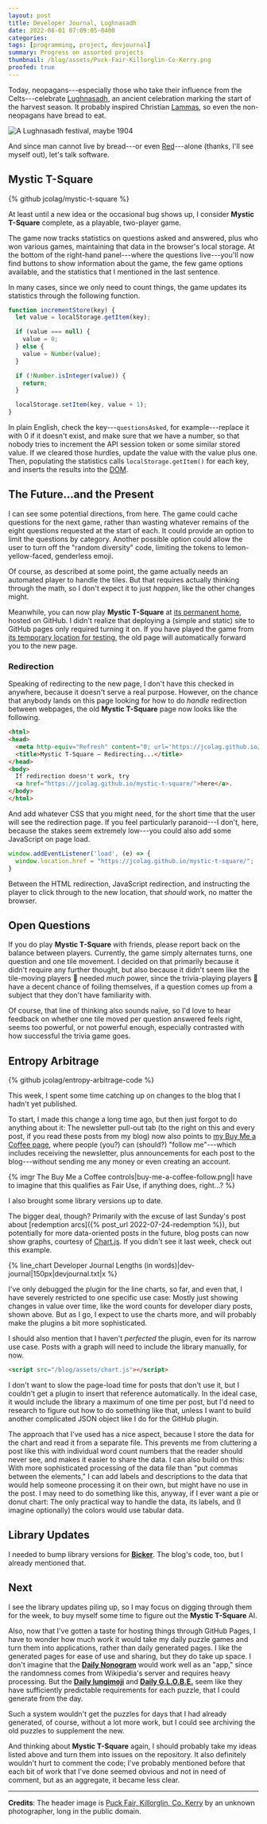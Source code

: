 ```yaml
---
layout: post
title: Developer Journal, Lughnasadh
date: 2022-08-01 07:09:05-0400
categories:
tags: [programming, project, devjournal]
summary: Progress on assorted projects
thumbnail: /blog/assets/Puck-Fair-Killorglin-Co-Kerry.png
proofed: true
---
```


<script src="/blog/assets/chart.js"></script>

Today, neopagans---especially those who take their influence from the Celts---celebrate [Lughnasadh](https://en.wikipedia.org/wiki/Lughnasadh), an ancient celebration marking the start of the harvest season.  It probably inspired Christian [Lammas](https://en.wikipedia.org/wiki/Lammas), so even the non-neopagans have bread to eat.

![A Lughnasadh festival, maybe 1904](/blog/assets/Puck-Fair-Killorglin-Co-Kerry.png "I, for one, welcome our new goat overlords.")

And since man cannot live by bread---or even [Red](https://en.wikipedia.org/wiki/Red_%28programming_language%29)---alone (thanks, I'll see myself out), let's talk software.

## Mystic T-Square

{% github jcolag/mystic-t-square %}

At least until a new idea or the occasional bug shows up, I consider **Mystic T-Square** complete, as a playable, two-player game.

The game now tracks statistics on questions asked and answered, plus who won various games, maintaining that data in the browser's local storage.  At the bottom of the right-hand panel---where the questions live---you'll now find buttons to show information about the game, the few game options available, and the statistics that I mentioned in the last sentence.

In many cases, since we only need to count things, the game updates its statistics through the following function.

```javascript
function incrementStore(key) {
  let value = localStorage.getItem(key);

  if (value === null) {
    value = 0;
  } else {
    value = Number(value);
  }

  if (!Number.isInteger(value)) {
    return;
  }

  localStorage.setItem(key, value + 1);
}
```

In plain English, check the key---`questionsAsked`, for example---replace it with 0 if it doesn't exist, and make sure that we have a number, so that nobody tries to increment the API session token or some similar stored value.  If we cleared those hurdles, update the value with the value plus one.  Then, populating the statistics calls `localStorage.getItem()` for each key, and inserts the results into the [DOM](https://en.wikipedia.org/wiki/Document_Object_Model).

## The Future...and the Present

I can see some potential directions, from here.  The game could cache questions for the next game, rather than wasting whatever remains of the eight questions requested at the start of each.  It could provide an option to limit the questions by category.  Another possible option could allow the user to turn off the "random diversity" code, limiting the tokens to lemon-yellow-faced, genderless emoji.

Of course, as described at some point, the game actually needs an automated player to handle the tiles.  But that requires actually thinking through the math, so I don't expect it to just *happen*, like the other changes might.

Meanwhile, you can now play **Mystic T-Square** at [its permanent home](https://jcolag.github.io/mystic-t-square/), hosted on GitHub.  I didn't realize that deploying a (simple and static) site to GitHub pages only required turning it on.  If you have played the game from [its temporary location for testing](https://john.colagioia.net/square/), the old page will automatically forward you to the new page.

### Redirection

Speaking of redirecting to the new page, I don't have this checked in anywhere, because it doesn't serve a real purpose.  However, on the chance that anybody lands on this page looking for how to do *handle* redirection between webpages, the old **Mystic T-Square** page now looks like the following.

```html
<html>
<head>
  <meta http-equiv="Refresh" content="0; url='https://jcolag.github.io/mystic-t-square/'" />
  <title>Mystic T-Square — Redirecting...</title>
</head>
<body>
  If redirection doesn't work, try
  <a href="https://jcolag.github.io/mystic-t-square/">here</a>.
</body>
</html>
```

And add whatever CSS that you might need, for the short time that the user will see the redirection page.  If you feel particularly paranoid---I don't, here, because the stakes seem extremely low---you could also add some JavaScript on page load.

```javascript
window.addEventListener('load', (e) => {
  window.location.href = "https://jcolag.github.io/mystic-t-square/";
}
```

Between the HTML redirection, JavaScript redirection, and instructing the player to click through to the new location, that *should* work, no matter the browser.

## Open Questions

If you do play **Mystic T-Square** with friends, please report back on the balance between players.  Currently, the game simply alternates turns, one question and one tile movement.  I decided on that primarily because it didn't require any further thought, but also because it didn't seem like the tile-moving players 🙅 needed *much* power, since the trivia-playing players 🙆 have a decent chance of foiling themselves, if a question comes up from a subject that they don't have familiarity with.

Of course, that line of thinking also sounds naïve, so I'd love to hear feedback on whether one tile moved per question answered feels right, seems too powerful, or not powerful enough, especially contrasted with how successful the trivia game goes.

## Entropy Arbitrage

{% github jcolag/entropy-arbitrage-code %}

This week, I spent some time catching up on changes to the blog that I hadn't yet published.

To start, I made this change a long time ago, but then just forgot to do anything about it:  The newsletter pull-out tab (to the right on this and every post, if you read these posts from my blog) now also points to [my Buy Me a Coffee page](https://www.buymeacoffee.com/jcolag), where people (you?) can (should?) "follow me"---which includes receiving the newsletter, plus announcements for each post to the blog---without sending me any money or even creating an account.

{% imgr The Buy Me a Coffee controls|buy-me-a-coffee-follow.png|I have to imagine that this qualifies as Fair Use, if anything does, right...? %}

I also brought some library versions up to date.

The bigger deal, though?  Primarily with the excuse of last Sunday's post about [redemption arcs]({% post_url 2022-07-24-redemption %}), but potentially for more data-oriented posts in the future, blog posts can now show graphs, courtesy of [Chart.js](https://www.chartjs.org/).  If you didn't see it last week, check out this example.

{% line_chart Developer Journal Lengths (in words)|dev-journal|150px|devjournal.txt|x %}

I've only debugged the plugin for the line charts, so far, and even that, I have severely restricted to one specific use case:  Mostly just showing changes in value over time, like the word counts for developer diary posts, shown above.  But as I go, I expect to use the charts more, and will probably make the plugins a bit more sophisticated.

I should also mention that I haven't *perfected* the plugin, even for its narrow use case.  Posts with a graph will need to include the library manually, for now.

```html
<script src="/blog/assets/chart.js"></script>
```

I don't want to slow the page-load time for posts that don't use it, but I couldn't get a plugin to insert that reference automatically.  In the ideal case, it would include the library a maximum of one time per post, but I'd need to research to figure out how to do something like that, unless I want to build another complicated JSON object like I do for the GitHub plugin.

The approach that I've used has a nice aspect, because I store the data for the chart and read it from a separate file.  This prevents me from cluttering a post like this with individual word count numbers that the reader should never see, and makes it easier to share the data.  I can also build on this:  With more sophisticated processing of the data file than "put commas between the elements," I can add labels and descriptions to the data that would help someone processing it on their own, but might have no use in the post.  I may need to do something like this, anyway, if I ever want a pie or donut chart:  The only practical way to handle the data, its labels, and (I imagine optionally) the colors would use tabular data.

## Library Updates

I needed to bump library versions for [**Bicker**](https://github.com/jcolag/Bicker).  The blog's code, too, but I already mentioned that.

## Next

I see the library updates piling up, so I may focus on digging through them for the week, to buy myself some time to figure out the **Mystic T-Square** AI.

Also, now that I've gotten a taste for hosting things through GitHub Pages, I have to wonder how much work it would take my daily puzzle games and turn them into applications, rather than daily generated pages.  I like the generated pages for ease of use and sharing, but they do take up space.  I don't imagine that the [**Daily Nonogram**](/nono) would work well as an "app," since the randomness comes from Wikipedia's server and requires heavy processing.  But the [**Daily Iungimoji**](/iungimoji) and [**Daily G.L.O.B.E.**](/globe) seem like they have sufficiently predictable requirements for each puzzle, that I could generate from the day.

Such a system wouldn't get the puzzles for days that I had already generated, of course, without a lot more work, but I could see archiving the old puzzles to supplement the new.

And thinking about **Mystic T-Square** again, I should probably take my ideas listed above and turn them into issues on the repository.  It also definitely wouldn't hurt to comment the code; I've probably mentioned before that each bit of work that I've done seemed obvious and not in need of comment, but as an aggregate, it became less clear.

* * *

**Credits**:  The header image is [Puck Fair, Killorglin, Co. Kerry](https://www.flickr.com/photos/47290943@N03/5497503269) by an unknown photographer, long in the public domain.
